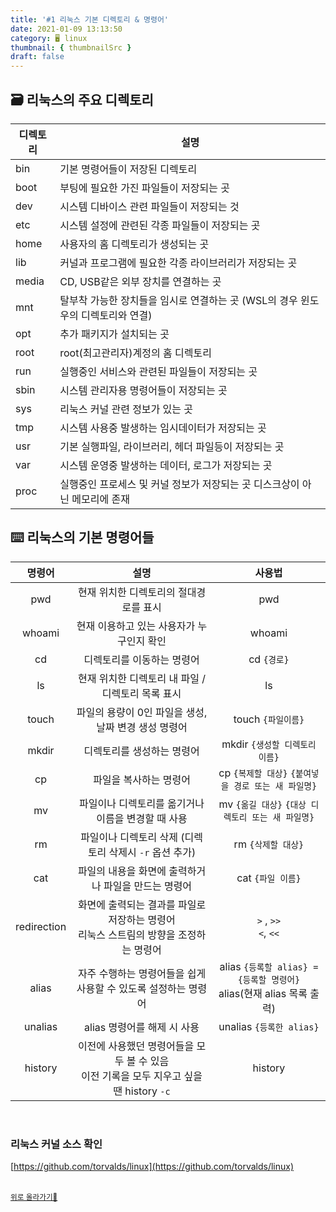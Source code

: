 ```yaml
---
title: '#1 리눅스 기본 디렉토리 & 명령어'
date: 2021-01-09 13:13:50
category: 🖥️ linux
thumbnail: { thumbnailSrc }
draft: false
---
```


## 🗃 리눅스의 주요 디렉토리

| 디렉토리 | 설명                                                                            |
| -------- | ------------------------------------------------------------------------------- |
| bin      | 기본 명령어들이 저장된 디렉토리                                                 |
| boot     | 부팅에 필요한 가진 파일들이 저장되는 곳                                         |
| dev      | 시스템 디바이스 관련 파일들이 저장되는 것                                       |
| etc      | 시스템 설정에 관련된 각종 파일들이 저장되는 곳                                  |
| home     | 사용자의 홈 디렉토리가 생성되는 곳                                              |
| lib      | 커널과 프로그램에 필요한 각종 라이브러리가 저장되는 곳                          |
| media    | CD, USB같은 외부 장치를 연결하는 곳                                             |
| mnt      | 탈부착 가능한 장치들을 임시로 연결하는 곳 (WSL의 경우 윈도우의 디렉토리와 연결) |
| opt      | 추가 패키지가 설치되는 곳                                                       |
| root     | root(최고관리자)계정의 홈 디렉토리                                              |
| run      | 실행중인 서비스와 관련된 파일들이 저장되는 곳                                   |
| sbin     | 시스템 관리자용 명령어들이 저장되는 곳                                          |
| sys      | 리눅스 커널 관련 정보가 있는 곳                                                 |
| tmp      | 시스템 사용중 발생하는 임시데이터가 저장되는 곳                                 |
| usr      | 기본 실행파일, 라이브러리, 헤더 파일등이 저장되는 곳                            |
| var      | 시스템 운영중 발생하는 데이터, 로그가 저장되는 곳                               |
| proc     | 실행중인 프로세스 및 커널 정보가 저장되는 곳 디스크상이 아닌 메모리에 존재      |

## ⌨️ 리눅스의 기본 명령어들

|   명령어    |                                             설명                                             |                                   사용법                                    |
| :---------: | :------------------------------------------------------------------------------------------: | :-------------------------------------------------------------------------: |
|     pwd     |                            현재 위치한 디렉토리의 절대경로를 표시                            |                                     pwd                                     |
|   whoami    |                          현재 이용하고 있는 사용자가 누구인지 확인                           |                                   whoami                                    |
|     cd      |                                  디렉토리를 이동하는 명령어                                  |                                 cd `{경로}`                                 |
|     ls      |                      현재 위치한 디렉토리 내 파일 / 디렉토리 목록 표시                       |                                     ls                                      |
|    touch    |                     파일의 용량이 0인 파일을 생성, 날짜 변경 생성 명령어                     |                             touch `{파일이름}`                              |
|    mkdir    |                                  디렉토리를 생성하는 명령어                                  |                       mkdir `{생성할 디렉토리 이름}`                        |
|     cp      |                                    파일을 복사하는 명령어                                    |             cp `{복제할 대상}` `{붙여넣을 경로 또는 새 파일명}`             |
|     mv      |                      파일이나 디렉토리를 옮기거나 이름을 변경할 때 사용                      |              mv `{옮길 대상}` `{대상 디렉토리 또는 새 파일명}`              |
|     rm      |                   파일이나 디렉토리 삭제 (디렉토리 삭제시 `-r` 옵션 추가)                    |                             rm `{삭제할 대상}`                              |
|     cat     |                     파일의 내용을 화면에 출력하거나 파일을 만드는 명령어                     |                              cat `{파일 이름}`                              |
| redirection |  화면에 출력되는 결과를 파일로 저장하는 명령어<br />리눅스 스트림의 방향을 조정하는 명령어   |                         `>` , `>>` <br />`<`, `<<`                          |
|    alias    |                자주 수행하는 명령어들을 쉽게 사용할 수 있도록 설정하는 명령어                | alias `{등록할 alias} =` `{등록할 명령어}`<br />alias(현재 alias 목록 출력) |
|   unalias   |                                 alias 명령어를 해제 시 사용                                  |                          unalias `{등록한 alias}`                           |
|   history   | 이전에 사용했던 명령어들을 모두 볼 수 있음<br />이전 기록을 모두 지우고 싶을 땐 history `-c` |                                   history                                   |

<br/>

### 리눅스 커널 소스 확인

[https://github.com/torvalds/linux](https://github.com/torvalds/linux)

<br />
<a href='#'><small class='up-button'>위로 올라가기💨</small></a>
<br />
